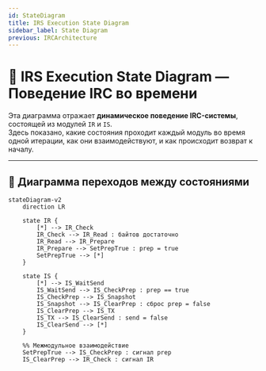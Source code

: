 ```yaml
---
id: StateDiagram
title: IRS Execution State Diagram
sidebar_label: State Diagram
previous: IRCArchitecture
---
```


# 🔁 IRS Execution State Diagram — Поведение IRC во времени

Эта диаграмма отражает **динамическое поведение IRC-системы**, состоящей из модулей `IR` и `IS`.  
Здесь показано, какие состояния проходит каждый модуль во время одной итерации, как они взаимодействуют, и как происходит возврат к началу.

---

## 🔄 Диаграмма переходов между состояниями

```mermaid
stateDiagram-v2
    direction LR

    state IR {
        [*] --> IR_Check
        IR_Check --> IR_Read : байтов достаточно
        IR_Read --> IR_Prepare
        IR_Prepare --> SetPrepTrue : prep = true
        SetPrepTrue --> [*]
    }

    state IS {
        [*] --> IS_WaitSend
        IS_WaitSend --> IS_CheckPrep : prep == true
        IS_CheckPrep --> IS_Snapshot
        IS_Snapshot --> IS_ClearPrep : сброс prep = false
        IS_ClearPrep --> IS_TX
        IS_TX --> IS_ClearSend : send = false
        IS_ClearSend --> [*]
    }

    %% Межмодульное взаимодействие
    SetPrepTrue --> IS_CheckPrep : сигнал prep
    IS_ClearPrep --> IR_Check : сигнал IR
